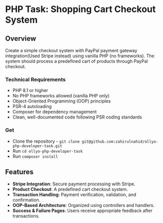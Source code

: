 # PHP Task: Shopping Cart Checkout System

## Overview
Create a simple checkout system with PayPal payment gateway integration(Used Stripe instead) using vanilla PHP (no frameworks). The system should process a predefined cart of products through PayPal checkout.

### Technical Requirements
- PHP 8.1 or higher
- No PHP frameworks allowed (vanilla PHP only)
- Object-Oriented Programming (OOP) principles
- PSR-4 autoloading
- Composer for dependency management
- Clean, well-documented code following PSR coding standards

### Get 
- Clone the repository - `git clone git@github.com:zahirulnahid/ollyo-php-developer-task.git`
- Run `cd ollyo-php-developer-task`
- Run `composer install`

## Features
- **Stripe Integration**: Secure payment processing with Stripe.  
- **Product Checkout**: A predefined cart checkout system.  
- **Transaction Handling**: Payment verification, validation, and confirmation.  
- **OOP-Based Architecture**: Organized using controllers and handlers.  
- **Success & Failure Pages**: Users receive appropriate feedback after transactions.